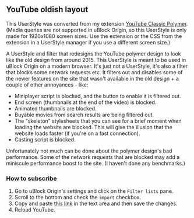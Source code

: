 ## YouTube oldish layout

This UserStyle was converted from my extension [YouTube Classic Polymer](https://github.com/lassekongo83/yt-classic-polymer).
(Media queries are not supported in uBlock Origin, so this UserStyle is only made for 1920x1080 screen sizes. Use the extension or the CSS from the extension in a UserStyle manager if you use a different screen size.)

A UserStyle and filter that redesigns the YouTube polymer design to look like the old design from around 2015. This UserStyle is meant to be used in uBlock Origin on a modern browser. It's just not a UserStyle, it's also a filter that blocks some network requests etc. It filters out and disables some of the newer features on the site that wasn't available in the old design + a couple of other annoyances - like:

* Miniplayer script is blocked, and the button to enable it is filtered out.
* End screen (thumbnails at the end of the video) is blocked.
* Animated thumbnails are blocked.
* Buyable movies from search results are being filtered out.
* The "skeleton" stylesheets that you can see for a brief moment when loading the website are blocked. This will give the illusion that the website loads faster (if you're on a fast connection).
* Casting script is blocked.

Unfortunately not much can be done about the polymer design's bad performance. Some of the network requests that are blocked may add a miniscule performance boost to the site. (I haven't done any benchmarks.)

### How to subscribe
1. Go to uBlock Origin's settings and click on the `Filter lists` pane.
2. Scroll to the bottom and check the `import` checkbox.
3. Copy and paste [this link](https://raw.githubusercontent.com/lassekongo83/UserStyles/master/youtube/yt-oldish-layout.txt) in the text area and then save the changes.
4. Reload YouTube.
